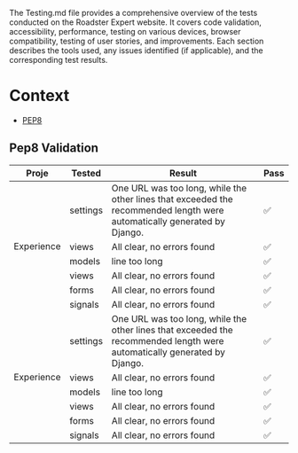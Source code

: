 The Testing.md file provides a comprehensive overview of the tests conducted on the Roadster Expert website. It covers code validation, accessibility, performance, testing on various devices, browser compatibility, testing of user stories, and improvements. Each section describes the tools used, any issues identified (if applicable), and the corresponding test results.

# Context

+ [PEP8](#pep8-validation)




## Pep8 Validation

<div class="table-responsive">
    <table class="table table-bordered">
        <thead>
            <tr>
                <th>Proje</th>
                <th>Tested</th>
                <th>Result</th>
                <th>Pass</th>
            </tr>
        </thead>
        <tbody>
            <tr>
                <td rowspan="6">Experience</td>
                <td>settings</td>
                <td>One URL was too long, while the other lines that exceeded the recommended length were automatically generated by Django.</td>
                <td>✅</td>
            </tr>
            <tr>
                <td>views</td>
                <td>All clear, no errors found</td>
                <td>✅</td>
            </tr>
            <tr>
                <td>models</td>
                <td>line too long</td>
                <td>✅</td>
            </tr>
            <tr>
                <td>views</td>
                <td>All clear, no errors found</td>
                <td>✅</td>
            </tr>
            <tr>
                <td>forms</td>
                <td>All clear, no errors found</td>
                <td>✅</td>
            </tr>
            <tr>
                <td>signals</td>
                <td>All clear, no errors found</td>
                <td>✅</td>
            </tr>
           <tr>
                <td rowspan="6">Experience</td>
                <td>settings</td>
                <td>One URL was too long, while the other lines that exceeded the recommended length were automatically generated by Django.</td>
                <td>✅</td>
            </tr>
            <tr>
                <td>views</td>
                <td>All clear, no errors found</td>
                <td>✅</td>
            </tr>
            <tr>
                <td>models</td>
                <td>line too long</td>
                <td>✅</td>
            </tr>
            <tr>
                <td>views</td>
                <td>All clear, no errors found</td>
                <td>✅</td>
            </tr>
            <tr>
                <td>forms</td>
                <td>All clear, no errors found</td>
                <td>✅</td>
            </tr>
            <tr>
                <td>signals</td>
                <td>All clear, no errors found</td>
                <td>✅</td>
            </tr>
        </tbody>
    </table>
</div>
